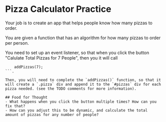 # Pizza Calculator Practice

Your job is to create an app that helps people know how many pizzas to order.

You are given a function that has an algorithm for how many pizzas to order per person.

You need to set up an event listener, so that when you click the button "Calulate Total Pizzas for 7 People", then you it will call

````
    addPizzas(7);
```.

Then, you will need to complete the `addPizzas()` function, so that it will create a `.pizza` div and append it to the `#pizzas` div for each pizza needed. (see the TODO comments for more information).

## Food for Thought
- What happens when you click the button multiple times? How can you fix that?
- How can you adjust this to be dynamic, and calculate the total amount of pizzas for any number of people?
